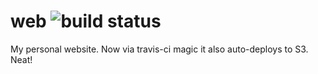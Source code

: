 web ![build status](https://travis-ci.org/AaronFriesen/web.svg?branch=master)
===

My personal website. Now via travis-ci magic it also auto-deploys to S3. Neat!
